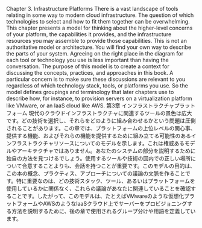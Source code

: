 Chapter 3. Infrastructure Platforms There is a vast landscape of tools relating in some way to modern cloud infrastructure. The question of which technologies to select and how to fit them together can be overwhelming. This chapter presents a model for thinking about the higher-level concerns of your platform, the capabilities it provides, and the infrastructure resources you may assemble to provide those capabilities. This is not an authoritative model or architecture. You will find your own way to describe the parts of your system. Agreeing on the right place in the diagram for each tool or technology you use is less important than having the conversation. The purpose of this model is to create a context for discussing the concepts, practices, and approaches in this book. A particular concern is to make sure these discussions are relevant to you regardless of which technology stack, tools, or platforms you use. So the model defines groupings and terminology that later chapters use to describe how, for instance, to provision servers on a virtualization platform like VMware, or an IaaS cloud like AWS.
第3章 インフラストラクチャプラットフォーム
現代のクラウドインフラストラクチャに関連するツールの景色は広大です。どの技術を選択し、それらをどのように組み合わせるかという問題は圧倒されることがあります。この章では、プラットフォームの上位レベルの関心事、提供する機能、およびそれらの機能を提供するために組み立てる可能性のあるインフラストラクチャリソースについてのモデルを示します。これは権威あるモデルやアーキテクチャではありません。あなたのシステムの部分を説明するために独自の方法を見つけるでしょう。使用するツールや技術の図内での正しい場所について合意することよりも、会話を持つことが重要です。このモデルの目的は、この本の概念、プラクティス、アプローチについての議論の文脈を作ることです。特に重要なのは、どの技術スタック、ツール、あるいはプラットフォームを使用しているかに関係なく、これらの議論があなたに関連していることを確認することです。したがって、このモデルは、たとえばVMwareのような仮想化プラットフォームやAWSのようなIaaSクラウド上でサーバーをプロビジョニングする方法を説明するために、後の章で使用されるグループ分けや用語を定義しています。